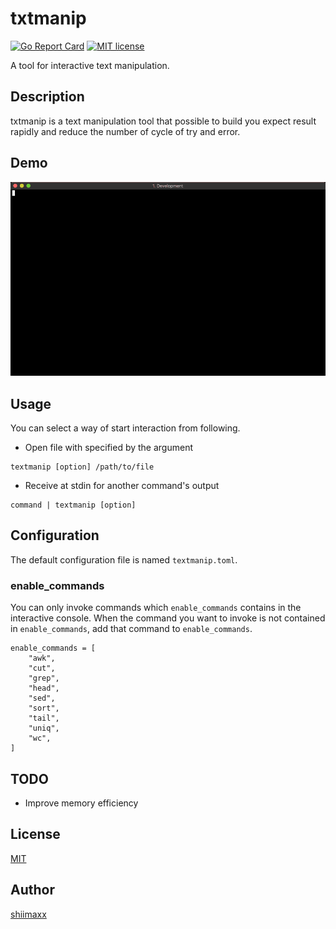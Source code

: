 txtmanip
========

[![Go Report Card](https://goreportcard.com/badge/github.com/shiimaxx/txtmanip)](https://goreportcard.com/report/github.com/shiimaxx/txtmanip)
[![MIT license](https://img.shields.io/badge/License-MIT-blue.svg)](LICENSE)

A tool for interactive text manipulation.

## Description

txtmanip is a text manipulation tool that possible to build you expect result rapidly and reduce the number of cycle of try and error.

## Demo

![](doc/demo.gif)


## Usage

You can select a way of start interaction from following.

- Open file with specified by the argument

```
textmanip [option] /path/to/file
```

- Receive at stdin for another command's output

```
command | textmanip [option]
```


## Configuration

The default configuration file is named `textmanip.toml`.

### enable_commands

You can only invoke commands which `enable_commands` contains in the interactive console.
When the command you want to invoke is not contained in `enable_commands`, add that command to `enable_commands`.

```
enable_commands = [
    "awk",
    "cut",
    "grep",
    "head",
    "sed",
    "sort",
    "tail",
    "uniq",
    "wc",
]
```


## TODO

- Improve memory efficiency


## License

[MIT](https://github.com/shiimaxx/txtmanip/blob/master/LICENSE)


## Author

[shiimaxx](https://github.com/shiimaxx)
